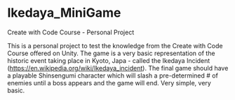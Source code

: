 # Ikedaya_MiniGame
Create with Code Course - Personal Project

This is a personal project to test the knowledge from the Create with Code Course offered on Unity. 
The game is a very basic representation of the historic event taking place in Kyoto, Japa - called the Ikedaya Incident (https://en.wikipedia.org/wiki/Ikedaya_incident). 
The final game should have a playable Shinsengumi character which will slash a pre-determined # of enemies until a boss appears and the game will end. Very simple, very basic.

